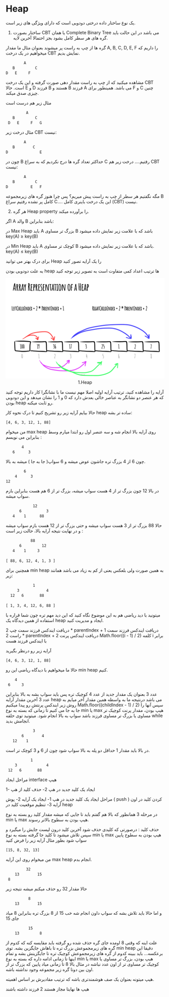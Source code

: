 # Heap

یک نوع ساختار داده درختی دودویی است که دارای ویژگی های زیر است.

1. ساختار بصورت CBT یا همان Complete Binary Tree می باشد
در این حالت باید گره های هر سطر کامل بشود بجز احتمالا آخرین لایه. 

گره ها از چپ به راست پر میشوند بعنوان مثال ما مقدار  A, B, C, D, E, F را داریم که میخواهیم در یک درخت CBT نمایش بدیم.
         
```
        A
   B         C
D   E     F

```

مشاهده میکنید که از چپ به راست مقدار دهی صورت گرفته و این یک درخت CBT است.
حالا E و D فرزند B هستند و B فرزند A می باشد. همینطور برای F و C چنین چیزی صدق میکند.

مثال زیر هم درست است

```
         A
   B         C
 D   E     F   G

```


مثال درخت زیر CBT نیست:

```
        A
   B        C
D              E
```

چون در B حداکثر تعداد گره ها درج نکردیم که به سراغ C رفتیم.... درخت زیر هم CBT نیست:

```
        A
   B         C
D          E   F
```

مگه نگفتیم هر سطر از چپ به راست پیش میریم؟ پس چرا هنوز گره های زیرمجموعه B کامل پر نشده رفتیم سراغ C.... این یک درخت باینری کامل  (CBT) نیست.

2. هر گره Heap property را برآورده میکند.

اگر A والد B باشد بنابراین:

در Max Heap باید A بزرگ تر مساوی B باشد که با علامت زیر نمایش داده میشود
key(A) ≥ key(B)

در Min Heap باید A کوچک تر مساوی B باشد که با علامت زیر نمایش داده میشود. 
key(A) ≤ key(B)

برای درک بهتر می توانید Heap را یک آرایه تصور کنید 

به علت دودویی بودن heap ها ترتیب اعداد کمی متفاوت است به تصویر زیر توجه کنید

<div align="center">
  <img src="https://github.com/trekhleb/javascript-algorithms/blob/master/src/data-structures/heap/images/array-representation.jpeg" alt="1.Stack" />
  <div>1.Heap</div>
</div>

آرایه را مشاهده کنید، ترتیب آرایه اولیه اصلا مهم نیست ما با نشانگرا کار داریم توجه کنید که هر عنصر دو نشانگر به عناصر خالی بعدش دارد که 0 و 1 را نشان میدهد و این دودویی بودن heap رو ثابت میکنه. 

حالا بیایم آرایه زیر رو تشریح کنیم تا درک نحوه کار heap ساده تر بشه:

```
[4, 6, 3, 12, 1, 88]
```

من میخوام max heap روی آرایه بالا انجام شه و سه عنصر اول رو ابتدا میارم وسط بنابراین می نویسم :

```
       4
   6      3
```

چون 6 از 4 بزرگ تره جاشون عوض میشه و 6 سواپ( جا به جا ) میشه به بالا. 

```
        6
    4      3
12

```
در بالا 12 چون بزرگ تر از 4 هست سواپ میشه، بزرگ تر از 6 هم هست بنابراین بازم سواپ میشه.

```
            12
      6           3
   4    1      88

```

حالا 88 بزرگ تر از 3 هست سواپ میشه و حتی بزرگ تر از 12 هست بازم سواپ میشه و در نهایت نتیجه آرایه بالا، حالت زیر است :

```
           88
      6         12
   4    1     3

[ 88, 6, 12, 4, 1, 3 ]
```

همچنین برای min heap به همین صورت ولی بلعکس یعنی از کم به زیاد می باشد همانند زیر:

```
            1
     3            4
  12   6       88

‌[ 1, 3, 4, 12, 6, 88 ]
```

میتونید با دید ریاضی هم به این موضوع نگاه کنید که این دید مهم تره چون شما قراره با استفاده از همین دیدگاه یک heap ایجاد و مدیریت کنید. 

دریافت ایندکس فرزند سمت چپ 
2 * parentIndex + 1
دریافت ایندکس فرزند سمت راست
2 * parentIndex + 2
دریافت ایندکس پرنت 
Math.floor((i - 1) / 2)
کلمه i برابر با ایندکس فرزند هست

آرایه زیر رو درنظر بگیرید

```
[4, 6, 3, 12, 1, 88]
```

حالا ما میخواهیم با دیدگاه ریاضی این رو min heap کنیم. 

```
    4
 6     3
```

عدد 3 بعنوان یک مقدار جدید از عدد 4 کوچیک تره پس باید سواپ بشه به بالا بنابراین عدد 3 آخرین مقدار آرایه heap می باشد درنتیجه ما به واسطه همین مقدار آخر میایم به روش زیر ایندکس پرنتش رو پیدا میکنیم 
Math.floor((childIndex - 1) / 2)
سپس آنها را جا به جا می کنیم تا زمانی که بسته به نوع min یا max هیپ بودن، مقدار پرنت کوچیک تر مساوی یا بزرگ تر مساوی فرزند باشد سواپ به بالا انجام شود. میتونید توی حلقه while انجامش بدید. 

```
            3
       6        4
   12    1

```

در بالا باید مقدار 1 حداقل دو پله به بالا سواپ شود چون از 6 و 3 کوچک تر است. 

```
           1
    3             4
 12   6       88
```


مراحل ایجاد interface هیپ

1- ایجاد یک کلید جدید در هپ
2- حذف کلید از هپ

مراحل ایجاد یک کلید جدید در هپ
1- ایجاد یک آرایه
2- پوش ( push ) کردن کلید در اون آرایه
3- تنظیم موقعیت کلید در heap

در مرحله 3 همانطور که بالا هم گفتم باید تا جایی که میشه مقدار کلید رو بسته به نوع min یا max هیپ بودن به سطوح بالاتر رسوند.

حذف کلید :
درصورتی که کلیدی حذف شود آخرین کلید درون لیست جایش را میگیرد و سپس تلاش میشود تا کلید جا گرفته بسته به نوع min یا max هیپ بودن به سطوح پایین سواپ شود بطور مثال آرایه زیر را فرض کنید

```
[15, 8, 32, 13]
```

من میخوام روی این آرایه max heap انجام بدم.

```
         32
    13        15
 8

```

حالا مقدار 32 رو حذف میکنم میشه نتیجه زیر

```
          8
    13        15

```

و اما حالا باید تلاش بشه که سواپ داون انجام شه خب 15 از 8 بزرگ تره بنابراین 8 میاد جای 15

```
          15
    13         8

```

علت اینه که وقتی 8 اومده جای گره حذف شده رو گرفته باید مقایسه کنه که کدوم از گره های زیرمجموعش بزرگ تره تا باهاش جایگزین بشه. 
توی min heap دقیقا این برعکسه... باید ببینه کدوم از گره های زیرمجموعش کوچیک تره تا جایگزینش بشه و تمام اینها تا زمانی ادامه داره که بسته به نوع min یا max هیپ بودن، بزرگ تر مساوی یا کوچیک تر مساوی تر از اون عدد نباشه در مثال بالا 8 تا زمانی میاد پایین که بزرگ تر از اون بین دوتا گره زیر مجموعه وجود نداشته باشه. 

هیپ میتونه بعنوان یک صف هوشمندتری باشه که ترتیب مقادیرش بر اساس اهمیته. 

هیپ ها نهایتا مجاز هستند 2 فرزند داشته باشند